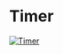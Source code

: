 # Timer
<a href="https://top.gg/bot/793432330915282984">
  <img src="https://top.gg/api/widget/793432330915282984.svg" alt="Timer" />
  </a>
